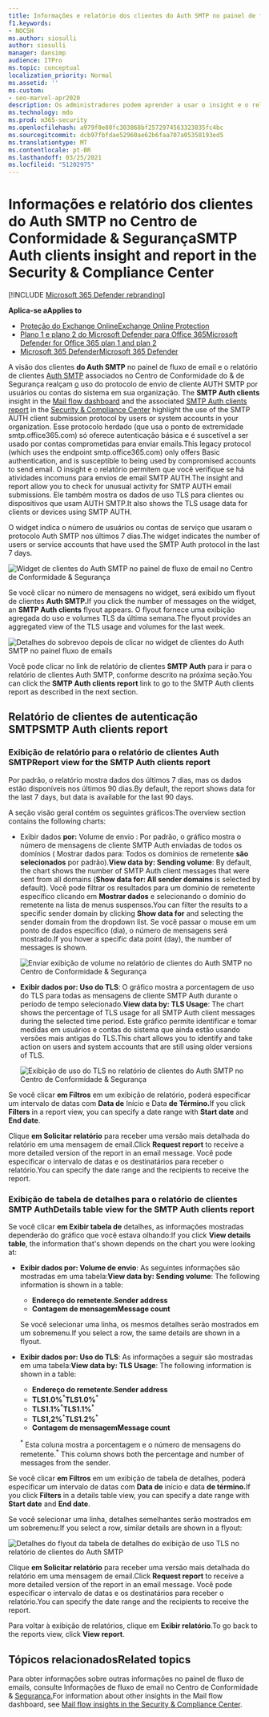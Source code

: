 ```yaml
---
title: Informações e relatório dos clientes do Auth SMTP no painel de fluxo de emails
f1.keywords:
- NOCSH
ms.author: siosulli
author: siosulli
manager: dansimp
audience: ITPro
ms.topic: conceptual
localization_priority: Normal
ms.assetid: ''
ms.custom:
- seo-marvel-apr2020
description: Os administradores podem aprender a usar o insight e o relatório do SMTP Auth no painel de fluxo de emails no Centro de Conformidade do & de Segurança para monitorar os envios de email em sua organização que usam SMTP (SMTP AUTH) autenticados para enviar mensagens de email.
ms.technology: mdo
ms.prod: m365-security
ms.openlocfilehash: a979f0e80fc303868bf2572974563323035fc4bc
ms.sourcegitcommit: dcb97fbfdae52960ae62b6faa707a05358193ed5
ms.translationtype: MT
ms.contentlocale: pt-BR
ms.lasthandoff: 03/25/2021
ms.locfileid: "51202975"
---
```

# <a name="smtp-auth-clients-insight-and-report-in-the-security--compliance-center"></a><span data-ttu-id="db2c8-103">Informações e relatório dos clientes do Auth SMTP no Centro de Conformidade & Segurança</span><span class="sxs-lookup"><span data-stu-id="db2c8-103">SMTP Auth clients insight and report in the Security & Compliance Center</span></span>

[!INCLUDE [Microsoft 365 Defender rebranding](../includes/microsoft-defender-for-office.md)]

<span data-ttu-id="db2c8-104">**Aplica-se a**</span><span class="sxs-lookup"><span data-stu-id="db2c8-104">**Applies to**</span></span>
- [<span data-ttu-id="db2c8-105">Proteção do Exchange Online</span><span class="sxs-lookup"><span data-stu-id="db2c8-105">Exchange Online Protection</span></span>](exchange-online-protection-overview.md)
- [<span data-ttu-id="db2c8-106">Plano 1 e plano 2 do Microsoft Defender para Office 365</span><span class="sxs-lookup"><span data-stu-id="db2c8-106">Microsoft Defender for Office 365 plan 1 and plan 2</span></span>](defender-for-office-365.md)
- [<span data-ttu-id="db2c8-107">Microsoft 365 Defender</span><span class="sxs-lookup"><span data-stu-id="db2c8-107">Microsoft 365 Defender</span></span>](../defender/microsoft-365-defender.md)

<span data-ttu-id="db2c8-108">A visão dos clientes **do Auth SMTP** no painel de fluxo de email e o relatório de clientes [Auth SMTP](#smtp-auth-clients-report) associados no Centro de Conformidade do & de Segurança realçam [o](https://protection.office.com) uso do protocolo de envio de cliente AUTH SMTP por usuários ou contas do sistema em sua organização. [](mail-flow-insights-v2.md)</span><span class="sxs-lookup"><span data-stu-id="db2c8-108">The **SMTP Auth clients** insight in the [Mail flow dashboard](mail-flow-insights-v2.md) and the associated [SMTP Auth clients report](#smtp-auth-clients-report) in the [Security & Compliance Center](https://protection.office.com) highlight the use of the SMTP AUTH client submission protocol by users or system accounts in your organization.</span></span> <span data-ttu-id="db2c8-109">Esse protocolo herdado (que usa o ponto de extremidade smtp.office365.com) só oferece autenticação básica e é suscetível a ser usado por contas comprometidas para enviar emails.</span><span class="sxs-lookup"><span data-stu-id="db2c8-109">This legacy protocol (which uses the endpoint smtp.office365.com) only offers Basic authentication, and is susceptible to being used by compromised accounts to send email.</span></span> <span data-ttu-id="db2c8-110">O insight e o relatório permitem que você verifique se há atividades incomuns para envios de email SMTP AUTH.</span><span class="sxs-lookup"><span data-stu-id="db2c8-110">The insight and report allow you to check for unusual activity for SMTP AUTH email submissions.</span></span> <span data-ttu-id="db2c8-111">Ele também mostra os dados de uso TLS para clientes ou dispositivos que usam AUTH SMTP.</span><span class="sxs-lookup"><span data-stu-id="db2c8-111">It also shows the TLS usage data for clients or devices using SMTP AUTH.</span></span>

<span data-ttu-id="db2c8-112">O widget indica o número de usuários ou contas de serviço que usaram o protocolo Auth SMTP nos últimos 7 dias.</span><span class="sxs-lookup"><span data-stu-id="db2c8-112">The widget indicates the number of users or service accounts that have used the SMTP Auth protocol in the last 7 days.</span></span>

![Widget de clientes do Auth SMTP no painel de fluxo de email no Centro de Conformidade & Segurança](../../media/mfi-smtp-auth-clients-report-widget.png)

<span data-ttu-id="db2c8-114">Se você clicar no número de mensagens no widget, será exibido um flyout de clientes **Auth SMTP.**</span><span class="sxs-lookup"><span data-stu-id="db2c8-114">If you click the number of messages on the widget, an **SMTP Auth clients** flyout appears.</span></span> <span data-ttu-id="db2c8-115">O flyout fornece uma exibição agregada do uso e volumes TLS da última semana.</span><span class="sxs-lookup"><span data-stu-id="db2c8-115">The flyout provides an aggregated view of the TLS usage and volumes for the last week.</span></span>

![Detalhes do sobrevoo depois de clicar no widget de clientes do Auth SMTP no painel fluxo de emails](../../media/mfi-smtp-auth-clients-report-details.png)

<span data-ttu-id="db2c8-117">Você pode clicar no link de relatório de clientes **SMTP Auth** para ir para o relatório de clientes Auth SMTP, conforme descrito na próxima seção.</span><span class="sxs-lookup"><span data-stu-id="db2c8-117">You can click the **SMTP Auth clients report** link to go to the SMTP Auth clients report as described in the next section.</span></span>

## <a name="smtp-auth-clients-report"></a><span data-ttu-id="db2c8-118">Relatório de clientes de autenticação SMTP</span><span class="sxs-lookup"><span data-stu-id="db2c8-118">SMTP Auth clients report</span></span>

### <a name="report-view-for-the-smtp-auth-clients-report"></a><span data-ttu-id="db2c8-119">Exibição de relatório para o relatório de clientes Auth SMTP</span><span class="sxs-lookup"><span data-stu-id="db2c8-119">Report view for the SMTP Auth clients report</span></span>

<span data-ttu-id="db2c8-120">Por padrão, o relatório mostra dados dos últimos 7 dias, mas os dados estão disponíveis nos últimos 90 dias.</span><span class="sxs-lookup"><span data-stu-id="db2c8-120">By default, the report shows data for the last 7 days, but data is available for the last 90 days.</span></span>

<span data-ttu-id="db2c8-121">A seção visão geral contém os seguintes gráficos:</span><span class="sxs-lookup"><span data-stu-id="db2c8-121">The overview section contains the following charts:</span></span>

- <span data-ttu-id="db2c8-122">Exibir dados **por:** Volume de envio : Por padrão, o gráfico mostra o número de mensagens de cliente SMTP Auth enviadas de todos os domínios ( Mostrar dados para: Todos os domínios de remetente **são selecionados** por padrão).</span><span class="sxs-lookup"><span data-stu-id="db2c8-122">**View data by: Sending volume**: By default, the chart shows the number of SMTP Auth client messages that were sent from all domains (**Show data for: All sender domains** is selected by default).</span></span> <span data-ttu-id="db2c8-123">Você pode filtrar os resultados para um domínio de remetente específico clicando em **Mostrar dados** e selecionando o domínio do remetente na lista de menus suspensos.</span><span class="sxs-lookup"><span data-stu-id="db2c8-123">You can filter the results to a specific sender domain by clicking **Show data for** and selecting the sender domain from the dropdown list.</span></span> <span data-ttu-id="db2c8-124">Se você passar o mouse em um ponto de dados específico (dia), o número de mensagens será mostrado.</span><span class="sxs-lookup"><span data-stu-id="db2c8-124">If you hover a specific data point (day), the number of messages is shown.</span></span>

  ![Enviar exibição de volume no relatório de clientes do Auth SMTP no Centro de Conformidade & Segurança](../../media/mfi-smtp-auth-clients-report-sending-volume-view.png)

- <span data-ttu-id="db2c8-126">**Exibir dados por: Uso do TLS**: O gráfico mostra a porcentagem de uso do TLS para todas as mensagens de cliente SMTP Auth durante o período de tempo selecionado.</span><span class="sxs-lookup"><span data-stu-id="db2c8-126">**View data by: TLS Usage**: The chart shows the percentage of TLS usage for all SMTP Auth client messages during the selected time period.</span></span> <span data-ttu-id="db2c8-127">Este gráfico permite identificar e tomar medidas em usuários e contas do sistema que ainda estão usando versões mais antigas do TLS.</span><span class="sxs-lookup"><span data-stu-id="db2c8-127">This chart allows you to identify and take action on users and system accounts that are still using older versions of TLS.</span></span>

  ![Exibição de uso do TLS no relatório de clientes do Auth SMTP no Centro de Conformidade & Segurança](../../media/mfi-smtp-auth-clients-report-tls-usage-view.png)

<span data-ttu-id="db2c8-129">Se você clicar **em Filtros** em um exibição de relatório, poderá especificar um intervalo de datas com **Data de** Início e Data **de Término.**</span><span class="sxs-lookup"><span data-stu-id="db2c8-129">If you click **Filters** in a report view, you can specify a date range with **Start date** and **End date**.</span></span>

<span data-ttu-id="db2c8-130">Clique **em Solicitar relatório** para receber uma versão mais detalhada do relatório em uma mensagem de email.</span><span class="sxs-lookup"><span data-stu-id="db2c8-130">Click **Request report** to receive a more detailed version of the report in an email message.</span></span> <span data-ttu-id="db2c8-131">Você pode especificar o intervalo de datas e os destinatários para receber o relatório.</span><span class="sxs-lookup"><span data-stu-id="db2c8-131">You can specify the date range and the recipients to receive the report.</span></span>

### <a name="details-table-view-for-the-smtp-auth-clients-report"></a><span data-ttu-id="db2c8-132">Exibição de tabela de detalhes para o relatório de clientes SMTP Auth</span><span class="sxs-lookup"><span data-stu-id="db2c8-132">Details table view for the SMTP Auth clients report</span></span>

<span data-ttu-id="db2c8-133">Se você clicar **em Exibir tabela de** detalhes, as informações mostradas dependerão do gráfico que você estava olhando:</span><span class="sxs-lookup"><span data-stu-id="db2c8-133">If you click **View details table**, the information that's shown depends on the chart you were looking at:</span></span>

- <span data-ttu-id="db2c8-134">**Exibir dados por: Volume de envio**: As seguintes informações são mostradas em uma tabela:</span><span class="sxs-lookup"><span data-stu-id="db2c8-134">**View data by: Sending volume**: The following information is shown in a table:</span></span>

  - <span data-ttu-id="db2c8-135">**Endereço do remetente**.</span><span class="sxs-lookup"><span data-stu-id="db2c8-135">**Sender address**</span></span>
  - <span data-ttu-id="db2c8-136">**Contagem de mensagem**</span><span class="sxs-lookup"><span data-stu-id="db2c8-136">**Message count**</span></span>

  <span data-ttu-id="db2c8-137">Se você selecionar uma linha, os mesmos detalhes serão mostrados em um sobremenu.</span><span class="sxs-lookup"><span data-stu-id="db2c8-137">If you select a row, the same details are shown in a flyout.</span></span>

- <span data-ttu-id="db2c8-138">**Exibir dados por: Uso do TLS**: As informações a seguir são mostradas em uma tabela:</span><span class="sxs-lookup"><span data-stu-id="db2c8-138">**View data by: TLS Usage**: The following information is shown in a table:</span></span>

  - <span data-ttu-id="db2c8-139">**Endereço do remetente**.</span><span class="sxs-lookup"><span data-stu-id="db2c8-139">**Sender address**</span></span>
  - <span data-ttu-id="db2c8-140">**TLS1.0%**<sup>\*</sup></span><span class="sxs-lookup"><span data-stu-id="db2c8-140">**TLS1.0%**<sup>\*</sup></span></span>
  - <span data-ttu-id="db2c8-141">**TLS1.1%**<sup>\*</sup></span><span class="sxs-lookup"><span data-stu-id="db2c8-141">**TLS1.1%**<sup>\*</sup></span></span>
  - <span data-ttu-id="db2c8-142">**TLS1,2%**<sup>\*</sup></span><span class="sxs-lookup"><span data-stu-id="db2c8-142">**TLS1.2%**<sup>\*</sup></span></span>
  - <span data-ttu-id="db2c8-143">**Contagem de mensagem**</span><span class="sxs-lookup"><span data-stu-id="db2c8-143">**Message count**</span></span>

  <span data-ttu-id="db2c8-144"><sup>\*</sup> Esta coluna mostra a porcentagem e o número de mensagens do remetente.</span><span class="sxs-lookup"><span data-stu-id="db2c8-144"><sup>\*</sup> This column shows both the percentage and number of messages from the sender.</span></span>

<span data-ttu-id="db2c8-145">Se você clicar **em Filtros** em um exibição de tabela de detalhes, poderá especificar um intervalo de datas com **Data de** início e data **de término.**</span><span class="sxs-lookup"><span data-stu-id="db2c8-145">If you click **Filters** in a details table view, you can specify a date range with **Start date** and **End date**.</span></span>

<span data-ttu-id="db2c8-146">Se você selecionar uma linha, detalhes semelhantes serão mostrados em um sobremenu:</span><span class="sxs-lookup"><span data-stu-id="db2c8-146">If you select a row, similar details are shown in a flyout:</span></span>

![Detalhes do flyout da tabela de detalhes do exibição de uso TLS no relatório de clientes do Auth SMTP](../../media/mfi-smtp-auth-clients-report-tls-usage-view-view-details-table-details.png)

<span data-ttu-id="db2c8-148">Clique **em Solicitar relatório** para receber uma versão mais detalhada do relatório em uma mensagem de email.</span><span class="sxs-lookup"><span data-stu-id="db2c8-148">Click **Request report** to receive a more detailed version of the report in an email message.</span></span> <span data-ttu-id="db2c8-149">Você pode especificar o intervalo de datas e os destinatários para receber o relatório.</span><span class="sxs-lookup"><span data-stu-id="db2c8-149">You can specify the date range and the recipients to receive the report.</span></span>

<span data-ttu-id="db2c8-150">Para voltar à exibição de relatórios, clique em **Exibir relatório**.</span><span class="sxs-lookup"><span data-stu-id="db2c8-150">To go back to the reports view, click **View report**.</span></span>

## <a name="related-topics"></a><span data-ttu-id="db2c8-151">Tópicos relacionados</span><span class="sxs-lookup"><span data-stu-id="db2c8-151">Related topics</span></span>

<span data-ttu-id="db2c8-152">Para obter informações sobre outras informações no painel de fluxo de emails, consulte Informações de fluxo de email no Centro de Conformidade & [Segurança.](mail-flow-insights-v2.md)</span><span class="sxs-lookup"><span data-stu-id="db2c8-152">For information about other insights in the Mail flow dashboard, see [Mail flow insights in the Security & Compliance Center](mail-flow-insights-v2.md).</span></span>
